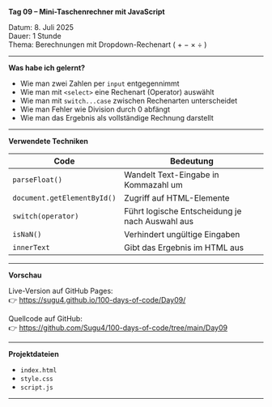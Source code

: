 **Tag 09 – Mini-Taschenrechner mit JavaScript**

Datum: 8. Juli 2025  
Dauer: 1 Stunde  
Thema: Berechnungen mit Dropdown-Rechenart ( + − × ÷ )

---

**Was habe ich gelernt?**

- Wie man zwei Zahlen per `input` entgegennimmt
- Wie man mit `<select>` eine Rechenart (Operator) auswählt
- Wie man mit `switch...case` zwischen Rechenarten unterscheidet
- Wie man Fehler wie Division durch 0 abfängt
- Wie man das Ergebnis als vollständige Rechnung darstellt

---

**Verwendete Techniken**

| Code                         | Bedeutung                                      |
|------------------------------|------------------------------------------------|
| `parseFloat()`              | Wandelt Text-Eingabe in Kommazahl um           |
| `document.getElementById()` | Zugriff auf HTML-Elemente                      |
| `switch(operator)`          | Führt logische Entscheidung je nach Auswahl aus |
| `isNaN()`                   | Verhindert ungültige Eingaben                  |
| `innerText`                 | Gibt das Ergebnis im HTML aus                  |

---

**Vorschau**

Live-Version auf GitHub Pages:  
👉 https://sugu4.github.io/100-days-of-code/Day09/

Quellcode auf GitHub:  
👉 https://github.com/Sugu4/100-days-of-code/tree/main/Day09

---

**Projektdateien**

- `index.html`
- `style.css`
- `script.js`

---
